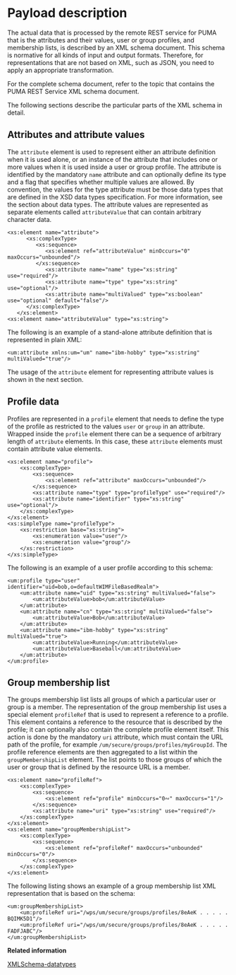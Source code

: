 # Payload description

The actual data that is processed by the remote REST service for PUMA that is the attributes and their values, user or group profiles, and membership lists, is described by an XML schema document. This schema is normative for all kinds of input and output formats. Therefore, for representations that are not based on XML, such as JSON, you need to apply an appropriate transformation.

For the complete schema document, refer to the topic that contains the PUMA REST Service XML schema document.

The following sections describe the particular parts of the XML schema in detail.

## Attributes and attribute values

The `attribute` element is used to represent either an attribute definition when it is used alone, or an instance of the attribute that includes one or more values when it is used inside a user or group profile. The attribute is identified by the mandatory `name` attribute and can optionally define its type and a flag that specifies whether multiple values are allowed. By convention, the values for the type attribute must be those data types that are defined in the XSD data types specification. For more information, see the section about data types. The attribute values are represented as separate elements called `attributeValue` that can contain arbitrary character data.

```
<xs:element name="attribute">
      <xs:complexType>
         <xs:sequence>
            <xs:element ref="attributeValue" minOccurs="0" maxOccurs="unbounded"/> 
         </xs:sequence>
            <xs:attribute name="name" type="xs:string" use="required"/>
            <xs:attribute name="type" type="xs:string" use="optional"/>
            <xs:attribute name="multiValued" type="xs:boolean" use="optional" default="false"/>
      </xs:complexType>
   </xs:element>
<xs:element name="attributeValue" type="xs:string">

```

The following is an example of a stand-alone attribute definition that is represented in plain XML:

```
<um:attribute xmlns:um="um" name="ibm-hobby" type="xs:string" multiValued="true"/> 
```

The usage of the `attribute` element for representing attribute values is shown in the next section.

## Profile data

Profiles are represented in a `profile` element that needs to define the type of the profile as restricted to the values `user` or `group` in an attribute. Wrapped inside the `profile` element there can be a sequence of arbitrary length of `attribute` elements. In this case, these `attribute` elements must contain attribute value elements.

```
<xs:element name="profile">
    <xs:complexType>
        <xs:sequence>
            <xs:element ref="attribute" maxOccurs="unbounded"/>
        </xs:sequence>
        <xs:attribute name="type" type="profileType" use="required"/>
        <xs:attribute name="identifier" type="xs:string" use="optional"/>
    </xs:complexType>
</xs:element>
<xs:simpleType name="profileType">
    <xs:restriction base="xs:string">
        <xs:enumeration value="user"/>
        <xs:enumeration value="group"/>
    </xs:restriction>
</xs:simpleType>

```

The following is an example of a user profile according to this schema:

```
<um:profile type="user" identifier="uid=bob,o=defaultWIMFileBasedRealm">
    <um:attribute name="uid" type="xs:string" multiValued="false">
        <um:attributeValue>bob</um:attributeValue>
    </um:attribute>
    <um:attribute name="cn" type="xs:string" multiValued="false">
        <um:attributeValue>Bob</um:attributeValue>
    </um:attribute>
    <um:attribute name="ibm-hobby" type="xs:string" multiValued="true">
        <um:attributeValue>Running</um:attributeValue>
        <um:attributeValue>Baseball</um:attributeValue>
    </um:attribute>
</um:profile>

```

## Group membership list

The groups membership list lists all groups of which a particular user or group is a member. The representation of the group membership list uses a special element `profileRef` that is used to represent a reference to a profile. This element contains a reference to the resource that is described by the profile; it can optionally also contain the complete profile element itself. This action is done by the mandatory `uri` attribute, which must contain the URL path of the profile, for example `/um/secure/groups/profiles/myGroupId`. The profile reference elements are then aggregated to a list within the `groupMembershipList` element. The list points to those groups of which the user or group that is defined by the resource URL is a member.

```
<xs:element name="profileRef">
    <xs:complexType>
        <xs:sequence>
            <xs:element ref="profile" minOccurs="0∾" maxOccurs="1"/>
        </xs:sequence>
        <xs:attribute name="uri" type="xs:string" use="required"/>
    </xs:complexType>
</xs:element>
<xs:element name="groupMembershipList">
    <xs:complexType>
        <xs:sequence>
            <xs:element ref="profileRef" maxOccurs="unbounded" minOccurs="0"/>
        </xs:sequence>
    </xs:complexType>
</xs:element>

```

The following listing shows an example of a group membership list XML representation that is based on the schema:

```
<um:groupMembershipList>
    <um:profileRef uri="/wps/um/secure/groups/profiles/8eAeK . . . . . BQIMK5D1"/>
    <um:profileRef uri="/wps/um/secure/groups/profiles/8eAeK . . . . . FADFJABC"/>
</um:groupMembershipList>

```


**Related information**  


[XMLSchema-datatypes](https://www.w3.org/2001/XMLSchema-datatypes)


